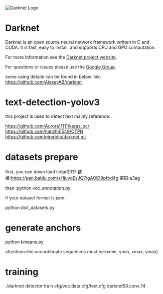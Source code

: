 ![Darknet Logo](http://pjreddie.com/media/files/darknet-black-small.png)

# Darknet #
Darknet is an open source neural network framework written in C and CUDA. It is fast, easy to install, and supports CPU and GPU computation.

For more information see the [Darknet project website](http://pjreddie.com/darknet).

For questions or issues please use the [Google Group](https://groups.google.com/forum/#!forum/darknet).

some  using detaile can be found in below link:
https://github.com/AlexeyAB/darknet


# text-detection-yolov3 #
this project is used to detect text 
mainly reference:

https://github.com/Aurora11111/keras_ocr
https://github.com/tianzhi0549/CTPN
https://github.com/pjreddie/darknet.git


# datasets prepare #
first, you can down load icdar2017:链接:https://pan.baidu.com/s/1juvqEsJQ7rgAOlD9pfbd4g 密码:a3ag

then :python voc_annotation.py

if your dataset format is json:

python dict_datasets.py


# generate anchors #
python kmeans.py

attentions:the accordibnate sequences must be:(xmin, ymin, xmax, ymax)

# training #
./darknet detector train cfg/voc.data cfg/text.cfg darknet53.conv.74
